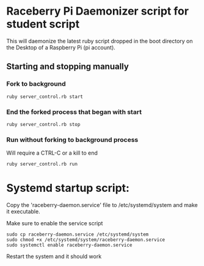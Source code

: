 # Raceberry Pi Daemonizer script for student script

This will daemonize the latest ruby script dropped in the boot directory on the Desktop of a Raspberry Pi (pi account).

## Starting and stopping manually

### Fork to background

```shell
ruby server_control.rb start
```

### End the forked process that began with start

```shell
ruby server_control.rb stop
```

### Run without forking to background process
Will require a CTRL-C or a kill to end

```shell
ruby server_control.rb run
```

# Systemd startup script:

Copy the 'raceberry-daemon.service' file to /etc/systemd/system and make it executable.

Make sure to enable the service script

```shell
sudo cp raceberry-daemon.service /etc/systemd/system
sudo chmod +x /etc/systemd/system/raceberry-daemon.service
sudo systemctl enable raceberry-daemon.service
```

Restart the system and it should work